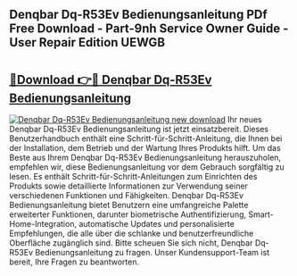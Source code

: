 ## Denqbar Dq-R53Ev Bedienungsanleitung PDf Free Download - Part-9nh Service Owner Guide - User Repair Edition UEWGB

# <h2><a href="http://df35tux.blite.top/?on=Denqbar+Dq-R53Ev+Bedienungsanleitung">🔗Download 👉🔴 Denqbar Dq-R53Ev Bedienungsanleitung</a></h2>

[![Denqbar Dq-R53Ev Bedienungsanleitung new download](https://i.imgur.com/lujVjoI.png)](http://df35tux.blite.top/?on=Denqbar+Dq-R53Ev+Bedienungsanleitung)
Ihr neues Denqbar Dq-R53Ev Bedienungsanleitung ist jetzt einsatzbereit. Dieses Benutzerhandbuch enthält eine Schritt-für-Schritt-Anleitung, die Ihnen bei der Installation, dem Betrieb und der Wartung Ihres Produkts hilft. Um das Beste aus Ihrem Denqbar Dq-R53Ev Bedienungsanleitung herauszuholen, empfehlen wir, diese Bedienungsanleitung vor dem Gebrauch sorgfältig zu lesen. Es enthält Schritt-für-Schritt-Anleitungen zum Einrichten des Produkts sowie detaillierte Informationen zur Verwendung seiner verschiedenen Funktionen und Fähigkeiten. Denqbar Dq-R53Ev Bedienungsanleitung bietet Benutzern eine umfangreiche Palette erweiterter Funktionen, darunter biometrische Authentifizierung, Smart-Home-Integration, automatische Updates und personalisierte Empfehlungen, die alle über die schlanke und benutzerfreundliche Oberfläche zugänglich sind. Bitte scheuen Sie sich nicht, Denqbar Dq-R53Ev Bedienungsanleitung zu fragen. Unser Kundensupport-Team ist bereit, Ihre Fragen zu beantworten.
